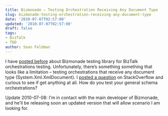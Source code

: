 ```yaml
---
title: Bizmonade – Testing Orchestration Receiving Any Document Type
slug: bizmonade-testing-orchestration-receiving-any-document-type
date: '2010-07-07T02:57:00'
updated: '2010-07-07T02:57:00'
draft: false
tags:
- BizTalk
- TDD
author: Sean Feldman
---
```



I have [posted before](http://weblogs.asp.net/sfeldman/archive/2010/07/01/bizmonade.aspx) about Bizmonade testing library for BizTalk orchestrations testing. Unfortunately, there’s something something that looks like a limitation – testing orchestrations that receive any document type (System.Xml.XmlDocument). I [posted a question](http://stackoverflow.com/questions/3191586/bizmonade-testing-orchestration-that-receives-any-document) on StackOverflow and curious to see if get anything at all. How do you test your general schema orchestrations?

Update 2010-07-08: I'm in contact with the main developer of Bizmonade, and he'll be releasing soon an updated version that will allow scenario I am looking for.    




